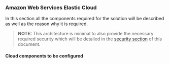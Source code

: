 
### Amazon Web Services Elastic Cloud

In this section all the components required for the solution will be described as well as the reason why it is required.

> **NOTE:** This architecture is minimal to also provide the necessary required security which will be detailed in the [security section](#security-detail) of this document. 

#### Cloud components to be configured